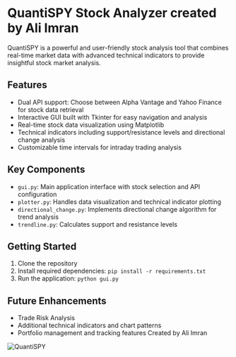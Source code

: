 # QuantiSPY Stock Analyzer created by Ali Imran

QuantiSPY is a powerful and user-friendly stock analysis tool that combines real-time market data with advanced technical indicators to provide insightful stock market analysis.

## Features

- Dual API support: Choose between Alpha Vantage and Yahoo Finance for stock data retrieval
- Interactive GUI built with Tkinter for easy navigation and analysis
- Real-time stock data visualization using Matplotlib
- Technical indicators including support/resistance levels and directional change analysis
- Customizable time intervals for intraday trading analysis

## Key Components

- `gui.py`: Main application interface with stock selection and API configuration
- `plotter.py`: Handles data visualization and technical indicator plotting
- `directional_change.py`: Implements directional change algorithm for trend analysis
- `trendline.py`: Calculates support and resistance levels

## Getting Started

1. Clone the repository
2. Install required dependencies: `pip install -r requirements.txt`
3. Run the application: `python gui.py`

## Future Enhancements

- Trade Risk Analysis
- Additional technical indicators and chart patterns
- Portfolio management and tracking features Created by Ali Imran



![QuantiSPY](https://github.com/user-attachments/assets/b88a874a-6c15-40b4-94f1-96e8750d271b)
